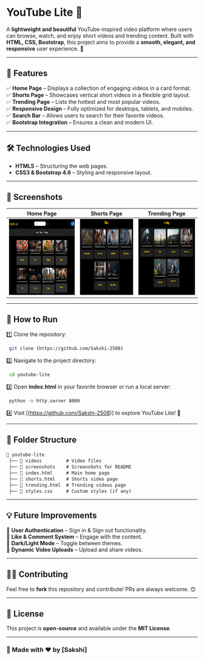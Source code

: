 # YouTube Lite 🎥

A **lightweight and beautiful** YouTube-inspired video platform where users can browse, watch, and enjoy short videos and trending content. Built with **HTML, CSS, Bootstrap**, this project aims to provide a **smooth, elegant, and responsive** user experience. 🚀

---

## 🌟 Features

✅ **Home Page** – Displays a collection of engaging videos in a card format.  
✅ **Shorts Page** – Showcases vertical short videos in a flexible grid layout.  
✅ **Trending Page** – Lists the hottest and most popular videos.  
✅ **Responsive Design** – Fully optimized for desktops, tablets, and mobiles.  
✅ **Search Bar** – Allows users to search for their favorite videos.  
✅ **Bootstrap Integration** – Ensures a clean and modern UI.  

---

## 🛠️ Technologies Used

- **HTML5** – Structuring the web pages.
- **CSS3 & Bootstrap 4.6** – Styling and responsive layout.


---

## 📸 Screenshots

| Home Page | Shorts Page | Trending Page |
|-----------|------------|--------------|
|<img src="./screenshots/home.png" alt="Home" width="400" height="200"> | <img src="./screenshots/short.png" alt="Shorts" width="300" height="200"> | <img src="./screenshots/trend.png" alt="Trending" width="300" height="200"> |


---

## 🚀 How to Run

1️⃣ Clone the repository:  
```sh
 git clone (https://github.com/Sakshi-2508)
```
2️⃣ Navigate to the project directory:  
```sh
 cd youtube-lite
```
3️⃣ Open **index.html** in your favorite browser or run a local server:  
```sh
 python -m http.server 8000
```
4️⃣ Visit [(https://github.com/Sakshi-2508)] to explore YouTube Lite! 🎉

---

## 📂 Folder Structure
```
📂 youtube-lite
 ├── 📁 videos         # Video files
 ├── 📁 screenshots    # Screenshots for README
 ├── 📄 index.html     # Main home page
 ├── 📄 shorts.html    # Shorts video page
 ├── 📄 trending.html  # Trending videos page
 ├── 📄 styles.css     # Custom styles (if any)
```

---

## 💡 Future Improvements

🔹 **User Authentication** – Sign in & Sign out functionality.  
🔹 **Like & Comment System** – Engage with the content.  
🔹 **Dark/Light Mode** – Toggle between themes.  
🔹 **Dynamic Video Uploads** – Upload and share videos.

---

## 👨‍💻 Contributing

Feel free to **fork** this repository and contribute! PRs are always welcome. 😊

---

## 📝 License

This project is **open-source** and available under the **MIT License**.

---

### 🎉 Made with ❤️ by [Sakshi]

